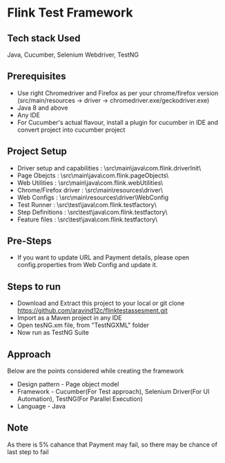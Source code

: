 # Flink Test Framework 


## Tech stack Used
Java, Cucumber, Selenium Webdriver, TestNG

## Prerequisites 
- Use right Chromedriver and Firefox as per your chrome/firefox version (src/main/resources -> driver -> chromedriver.exe/geckodriver.exe)
- Java 8 and above 
- Any IDE 
- For Cucumber's actual flavour, install a plugin for cucumber in IDE and convert project into cucumber project
    
## Project Setup 
- Driver setup and capabilities : \src\main\java\com.flink.driverInit\
- Page Obejcts 					: \src\main\java\com.flink.pageObjects\
- Web Utilities 				: \src\main\java\com.flink.webUtilities\
- Chrome/Firefox driver 		: \src\main\resources\driver\
- Web Configs 					: \src\main\resources\driver\WebConfig
- Test Runner  					: \src\test\java\com.flink.testfactory\
- Step Definitions 				: \src\test\java\com.flink.testfactory\
- Feature files 				: \src\test\java\com.flink.testfactory\

## Pre-Steps
- If you want to update URL and Payment details, please open config.properties from Web Config and update it.

## Steps to run
- Download and Extract this project to your local or git clone https://github.com/aravind12c/flinktestassesment.git
- Import as a Maven project in any IDE
- Open tesNG.xm file, from "TestNGXML" folder
- Now run as TestNG Suite

## Approach 
Below are the points considered while creating the framework
- Design pattern - Page object model
- Framework - Cucumber(For Test approach), Selenium Driver(For UI Automation), TestNG(For Parallel Execution)
- Language - Java

## Note 
As there is 5% cahance that Payment may fail, so there may be chance of last step to fail
